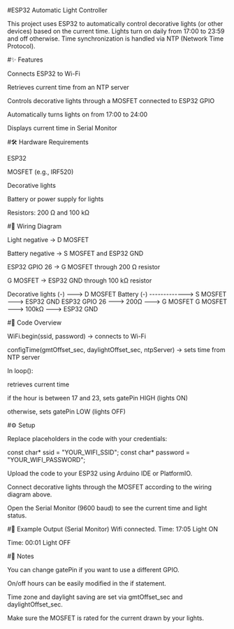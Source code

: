 #ESP32 Automatic Light Controller

This project uses ESP32 to automatically control decorative lights (or other devices) based on the current time.
Lights turn on daily from 17:00 to 23:59 and off otherwise.
Time synchronization is handled via NTP (Network Time Protocol).

#✨ Features

Connects ESP32 to Wi-Fi

Retrieves current time from an NTP server

Controls decorative lights through a MOSFET connected to ESP32 GPIO

Automatically turns lights on from 17:00 to 24:00

Displays current time in Serial Monitor

#🛠️ Hardware Requirements

ESP32

MOSFET (e.g., IRF520)

Decorative lights

Battery or power supply for lights

Resistors: 200 Ω and 100 kΩ

#🔌 Wiring Diagram

Light negative → D MOSFET

Battery negative → S MOSFET and ESP32 GND

ESP32 GPIO 26 → G MOSFET through 200 Ω resistor

G MOSFET → ESP32 GND through 100 kΩ resistor

Decorative lights (-) ---> D MOSFET
Battery (-) -------------> S MOSFET ---> ESP32 GND
ESP32 GPIO 26 ---> 200Ω ---> G MOSFET
G MOSFET ---> 100kΩ ---> ESP32 GND

#📂 Code Overview

WiFi.begin(ssid, password) → connects to Wi-Fi

configTime(gmtOffset_sec, daylightOffset_sec, ntpServer) → sets time from NTP server

In loop():

retrieves current time

if the hour is between 17 and 23, sets gatePin HIGH (lights ON)

otherwise, sets gatePin LOW (lights OFF)

#⚙️ Setup

Replace placeholders in the code with your credentials:

const char* ssid = "YOUR_WIFI_SSID";
const char* password = "YOUR_WIFI_PASSWORD";


Upload the code to your ESP32 using Arduino IDE or PlatformIO.

Connect decorative lights through the MOSFET according to the wiring diagram above.

Open the Serial Monitor (9600 baud) to see the current time and light status.

#🚀 Example Output (Serial Monitor)
Wifi connected.
Time: 17:05
Light ON

Time: 00:01
Light OFF

#📌 Notes

You can change gatePin if you want to use a different GPIO.

On/off hours can be easily modified in the if statement.

Time zone and daylight saving are set via gmtOffset_sec and daylightOffset_sec.

Make sure the MOSFET is rated for the current drawn by your lights.
